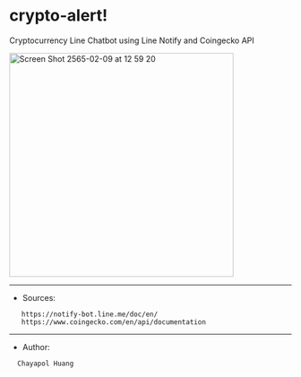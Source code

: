 # crypto-alert!

Cryptocurrency Line Chatbot using Line Notify and Coingecko API 

<img width="400" alt="Screen Shot 2565-02-09 at 12 59 20" src="https://user-images.githubusercontent.com/69767104/153131202-ee90d65a-3b21-4607-8d7c-93bb27645299.png">

-------------------------------------------------------
* Sources:
```
   https://notify-bot.line.me/doc/en/
   https://www.coingecko.com/en/api/documentation
```
-------------------------------------------------------
* Author:
```
  Chayapol Huang
```
